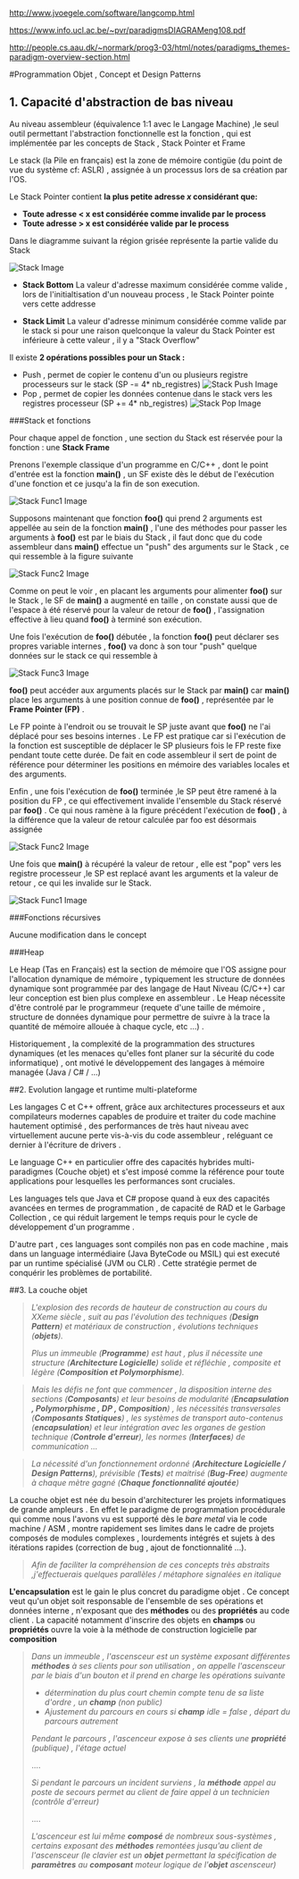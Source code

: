 http://www.jvoegele.com/software/langcomp.html

https://www.info.ucl.ac.be/~pvr/paradigmsDIAGRAMeng108.pdf

http://people.cs.aau.dk/~normark/prog3-03/html/notes/paradigms_themes-paradigm-overview-section.html

#Programmation Objet , Concept et Design Patterns

## 1. Capacité d'abstraction de bas niveau

Au niveau assembleur (équivalence 1:1 avec le Langage Machine) ,le seul outil permettant l'abstraction fonctionnelle est la fonction , qui est implémentée par les concepts de Stack , Stack Pointer et Frame

Le stack (la Pile en français) est la zone de mémoire contigüe (du point de vue du système cf: ASLR) , assignée à un processus lors de sa création par l'OS.

Le Stack Pointer contient **la plus petite adresse _x_ considérant que:**
* **Toute adresse < x est considérée comme invalide par le process**
* **Toute adresse > x est considérée valide par le process**

Dans le diagramme suivant  la région grisée représente la partie valide du Stack

![Stack Image](https://github.com/mriam123456/Travaux-Pratique/blob/master/img/stack1.png?raw=true)

* **Stack Bottom** La valeur d'adresse maximum considérée comme valide , lors de l'initialtisation d'un nouveau process , le Stack Pointer pointe vers cette addresse

* **Stack Limit** La valeur d'adresse minimum considérée comme valide par le stack si pour une raison quelconque la valeur du Stack Pointer est inférieure à cette valeur , il y a "Stack Overflow"

Il existe **2 opérations possibles pour un Stack :**
* Push , permet de copier le contenu d'un ou plusieurs registre processeurs sur le stack (SP -= 4* nb_registres)
![Stack Push Image](https://github.com/mriam123456/Travaux-Pratique/blob/master/img/stack2.png?raw=true)
* Pop  , permet de copier les données contenue dans le stack vers les registres processeur (SP += 4* nb_registres)
![Stack Pop Image](https://github.com/mriam123456/Travaux-Pratique/blob/master/img/stack3.png?raw=true)

###Stack et fonctions

Pour chaque appel de fonction , une section du Stack est réservée pour la fonction : une **Stack Frame**

Prenons l'exemple classique d'un programme en C/C++ , dont le point d'entrée est la fonction **main\(\)** , un SF existe dès le début de l'exécution d'une fonction et ce jusqu'a la fin de son execution.

![Stack Func1 Image](https://github.com/mriam123456/Travaux-Pratique/blob/master/img/mstack1.png?raw=true)

Supposons maintenant que fonction **foo\(\)** qui prend 2 arguments est appellée au sein de la fonction **main\(\)** , l'une des méthodes pour passer les arguments à **foo\(\)** est par le biais du Stack , il faut donc que du code assembleur dans **main\(\)** effectue un "push" des arguments sur le Stack , ce qui ressemble à la figure suivante

![Stack Func2 Image](https://github.com/mriam123456/Travaux-Pratique/blob/master/img/mstack2.png?raw=true)

Comme on peut le voir , en placant les arguments pour alimenter **foo\(\)** sur le Stack , le SF de **main\(\)** a augmenté en taille , on constate aussi que de l'espace à été réservé pour la valeur de retour de **foo\(\)** , l'assignation effective à lieu quand **foo\(\)** à terminé son exécution.

Une fois l'exécution de **foo\(\)** débutée , la fonction **foo\(\)** peut déclarer ses propres variable internes , **foo\(\)** va donc à son tour "push" quelque données sur le stack ce qui ressemble à 

![Stack Func3 Image](https://github.com/mriam123456/Travaux-Pratique/blob/master/img/mstack3.png?raw=true)

**foo\(\)** peut accéder aux arguments placés sur le Stack par **main\(\)** car **main\(\)** place les arguments à une position connue de **foo\(\)** , représentée par le **Frame Pointer (FP)** .

Le FP pointe à l'endroit ou se trouvait le SP juste avant que **foo\(\)** ne l'ai déplacé pour ses besoins internes . Le FP est pratique car si l'exécution de la fonction est susceptible de déplacer le SP plusieurs fois le FP reste fixe pendant toute cette durée. De fait en code assembleur il sert de point de référence pour déterminer les positions en mémoire des variables locales et des arguments.

Enfin , une fois l'exécution de **foo\(\)** terminée ,le SP peut être ramené à la position du FP , ce qui effectivement invalide l'ensemble du Stack réservé par **foo\(\)** . Ce qui nous ramène à la figure précédent l'exécution de **foo\(\)** , à la différence que la valeur de retour calculée par foo est désormais assignée 

![Stack Func2 Image](https://github.com/mriam123456/Travaux-Pratique/blob/master/img/mstack2.png?raw=true)

Une fois que **main\(\)** à récupéré la valeur de retour , elle est "pop" vers les registre processeur ,le SP est replacé avant les arguments et la valeur de retour , ce qui les invalide sur le Stack.

![Stack Func1 Image](https://github.com/mriam123456/Travaux-Pratique/blob/master/img/mstack1.png?raw=true)


###Fonctions récursives

Aucune modification dans le concept

###Heap

Le Heap (Tas en Français) est la section de mémoire que l'OS assigne pour l'allocation dynamique de mémoire , typiquement les structure de données dynamique sont programmée par des langage de Haut Niveau (C/C++) car leur conception est bien plus complexe en assembleur . Le Heap nécessite d'être controlé par le programmeur (requete d'une taille de mémoire , structure de données dynamique pour permettre de suivre à la trace la quantité de mémoire allouée à chaque cycle, etc ...) .

Historiquement , la complexité de la programmation des structures dynamiques (et les menaces qu'elles font planer sur la sécurité du code informatique) , ont motivé le développement des langages à mémoire managée (Java / C\# / ...)





##2. Evolution langage et runtime multi-plateforme

Les langages C et C++ offrent, grâce aux architectures processeurs et aux compilateurs modernes capables de produire et traiter du code machine hautement optimisé , des performances de très haut niveau avec virtuellement aucune perte vis-à-vis du code assembleur , reléguant ce dernier à l'écriture de drivers .

Le language C++ en particulier offre des capacités hybrides multi-paradigmes (Couche objet) et s'est imposé comme la référence pour toute applications pour lesquelles les performances sont cruciales.

Les languages tels que Java et C# propose quand à eux des capacités avancées en termes de programmation , de capacité de RAD et le Garbage Collection , ce qui réduit largement le temps requis pour le cycle de développement d'un programme . 

D'autre part , ces languages sont compilés non pas en code machine , mais dans un language intermédiaire (Java ByteCode ou MSIL) qui est executé par un runtime spécialisé (JVM ou CLR) . Cette stratégie permet de conquérir les problèmes de portabilité.

##3. La couche objet

>_L'explosion des records de hauteur de construction au cours du XXeme siècle , suit au pas l'évolution des techniques (**Design Pattern**) et matériaux de construction , évolutions techniques (**objets**)._
>
>_Plus un immeuble (**Programme**) est haut , plus il nécessite une structure (**Architecture Logicielle**)  solide et réfléchie , composite et légère (**Composition et Polymorphisme**)._

>_Mais les défis ne font que commencer , la disposition interne des sections (**Composants**) et leur besoins de modularité (**Encapsulation , Polymorphisme , DP , Composition**) , les nécessités transversales (**Composants Statiques**) , les systèmes de transport auto-contenus (**encapsulation**) et leur intégration avec les organes de gestion technique (**Controle d'erreur**), les normes (**Interfaces**) de communication ..._

>_La nécessité d'un fonctionnement ordonné (**Architecture Logicielle / Design Patterns**), prévisible (**Tests**) et maitrisé (**Bug-Free**) augmente à chaque mètre gagné (**Chaque fonctionnalité ajoutée**)_

La couche objet est née du besoin d'architecturer les projets informatiques de grande ampleurs . En effet le paradigme de programmation procédurale qui comme nous l'avons vu est supporté dès le _bare metal_ via le code machine / ASM , montre rapidement ses limites dans le cadre de projets composés de modules complexes , lourdements intégrés et sujets à des itérations rapides (correction de bug , ajout de fonctionnalité ...). 


>_Afin de faciliter la compréhension de ces concepts très abstraits ,j'effectuerais quelques parallèles / métaphore signalées en italique_

**L'encapsulation** est le gain le plus concret du paradigme objet . Ce concept veut qu'un objet soit responsable de l'ensemble de ses opérations et données interne , n'exposant que des **méthodes** ou des **propriétés** au code client . La capacité notamment d'inscrire des objets en **champs** ou **propriétés** ouvre la voie à la méthode de construction logicielle par **composition**

>_Dans un immeuble , l'ascensceur est un système exposant différentes **méthodes** à ses clients pour son utilisation , on appelle l'ascensceur par le biais d'un bouton et il prend en charge les opérations suivante_
>* _détermination du plus court chemin compte tenu de sa liste d'ordre , un **champ** (non public)_
>* _Ajustement du parcours en cours si **champ** idle = false , départ du parcours autrement_
>
>_Pendant le parcours , l'ascenceur expose à ses clients une **propriété** (publique) , l'étage actuel_
>
>....
>
>_Si pendant le parcours un incident surviens , la **méthode** appel au poste de secours permet au client de faire appel à un technicien (contrôle d'erreur)_ 
>
>....
>
>_L'ascenceur est lui même **composé** de nombreux sous-systèmes , certains exposant des **méthodes** remontées jusqu'au client de l'ascensceur (le clavier est un **objet** permettant la spécification de **paramètres** au **composant** moteur logique de l'**objet** ascensceur)_
